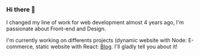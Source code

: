 ### Hi there 👋

I changed my line of work for web development almost 4 years ago, I'm passionate about Front-end and Design. 

I'm currently working on differents projects (dynamic website with Node: E-commerce, static website with React: [Blog](https://ilétaitunefois.fr).
I'll gladly tell you about it!


